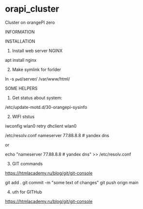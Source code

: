 # orapi_cluster
Cluster on orangePI zero

INFORMATION

INSTALLATION

1. Install web server NGINX

apt install nginx

2. Make symlink for forlder

ln -s `pwd`/server/ /var/www/html/








SOME HELPERS

1. Get status about system:

/etc/update-motd.d/30-orangepi-sysinfo

2. WIFI ststus

iwconfig wlan0 retry
dhclient wlan0

/etc/resolv.conf
nameserver 77.88.8.8 # yandex dns

or

echo "nameserver 77.88.8.8 # yandex dns" >> /etc/resolv.conf


3. GIT commands

https://htmlacademy.ru/blog/git/git-console

git add .
git commit -m "some text of changes"
git push orign main

4. uth for GITHub

https://htmlacademy.ru/blog/git/git-console



